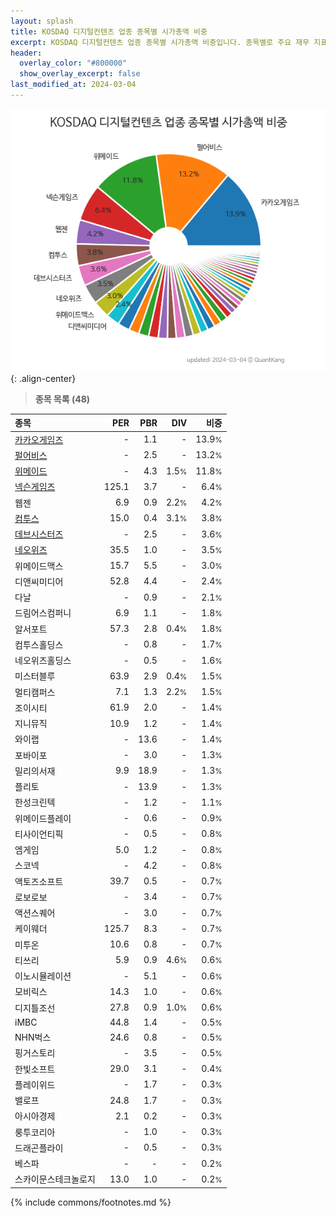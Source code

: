 ```yaml
---
layout: splash
title: KOSDAQ 디지털컨텐츠 업종 종목별 시가총액 비중
excerpt: KOSDAQ 디지털컨텐츠 업종 종목별 시가총액 비중입니다. 종목별로 주요 재무 지표를 함께 표시합니다.
header:
  overlay_color: "#800000"
  show_overlay_excerpt: false
last_modified_at: 2024-03-04
---
```



![KOSDAQ 디지털컨텐츠 업종 종목별 시가총액 비중](/stats/sector/images/kosdaq_업종_디지털컨텐츠_종목.png){: .align-center}


> **종목 목록 (48)**<a id="list"></a>

| **종목** | **PER** | **PBR** | **DIV** | **비중** |
| :------- | ------: | ------: | ------: | -------: |
| [카카오게임즈](/293490/) | - | 1.1 | - | 13.9<small>%</small> |
| [펄어비스](/263750/) | - | 2.5 | - | 13.2<small>%</small> |
| [위메이드](/112040/) | - | 4.3 | 1.5<small>%</small> | 11.8<small>%</small> |
| [넥슨게임즈](/225570/) | 125.1 | 3.7 | - | 6.4<small>%</small> |
| 웹젠 | 6.9 | 0.9 | 2.2<small>%</small> | 4.2<small>%</small> |
| [컴투스](/078340/) | 15.0 | 0.4 | 3.1<small>%</small> | 3.8<small>%</small> |
| [데브시스터즈](/194480/) | - | 2.5 | - | 3.6<small>%</small> |
| [네오위즈](/095660/) | 35.5 | 1.0 | - | 3.5<small>%</small> |
| 위메이드맥스 | 15.7 | 5.5 | - | 3.0<small>%</small> |
| 디앤씨미디어 | 52.8 | 4.4 | - | 2.4<small>%</small> |
| 다날 | - | 0.9 | - | 2.1<small>%</small> |
| 드림어스컴퍼니 | 6.9 | 1.1 | - | 1.8<small>%</small> |
| 알서포트 | 57.3 | 2.8 | 0.4<small>%</small> | 1.8<small>%</small> |
| 컴투스홀딩스 | - | 0.8 | - | 1.7<small>%</small> |
| 네오위즈홀딩스 | - | 0.5 | - | 1.6<small>%</small> |
| 미스터블루 | 63.9 | 2.9 | 0.4<small>%</small> | 1.5<small>%</small> |
| 멀티캠퍼스 | 7.1 | 1.3 | 2.2<small>%</small> | 1.5<small>%</small> |
| 조이시티 | 61.9 | 2.0 | - | 1.4<small>%</small> |
| 지니뮤직 | 10.9 | 1.2 | - | 1.4<small>%</small> |
| 와이랩 | - | 13.6 | - | 1.4<small>%</small> |
| 포바이포 | - | 3.0 | - | 1.3<small>%</small> |
| 밀리의서재 | 9.9 | 18.9 | - | 1.3<small>%</small> |
| 플리토 | - | 13.9 | - | 1.3<small>%</small> |
| 한성크린텍 | - | 1.2 | - | 1.1<small>%</small> |
| 위메이드플레이 | - | 0.6 | - | 0.9<small>%</small> |
| 티사이언티픽 | - | 0.5 | - | 0.8<small>%</small> |
| 엠게임 | 5.0 | 1.2 | - | 0.8<small>%</small> |
| 스코넥 | - | 4.2 | - | 0.8<small>%</small> |
| 액토즈소프트 | 39.7 | 0.5 | - | 0.7<small>%</small> |
| 로보로보 | - | 3.4 | - | 0.7<small>%</small> |
| 액션스퀘어 | - | 3.0 | - | 0.7<small>%</small> |
| 케이웨더 | 125.7 | 8.3 | - | 0.7<small>%</small> |
| 미투온 | 10.6 | 0.8 | - | 0.7<small>%</small> |
| 티쓰리 | 5.9 | 0.9 | 4.6<small>%</small> | 0.6<small>%</small> |
| 이노시뮬레이션 | - | 5.1 | - | 0.6<small>%</small> |
| 모비릭스 | 14.3 | 1.0 | - | 0.6<small>%</small> |
| 디지틀조선 | 27.8 | 0.9 | 1.0<small>%</small> | 0.6<small>%</small> |
| iMBC | 44.8 | 1.4 | - | 0.5<small>%</small> |
| NHN벅스 | 24.6 | 0.8 | - | 0.5<small>%</small> |
| 핑거스토리 | - | 3.5 | - | 0.5<small>%</small> |
| 한빛소프트 | 29.0 | 3.1 | - | 0.4<small>%</small> |
| 플레이위드 | - | 1.7 | - | 0.3<small>%</small> |
| 밸로프 | 24.8 | 1.7 | - | 0.3<small>%</small> |
| 아시아경제 | 2.1 | 0.2 | - | 0.3<small>%</small> |
| 룽투코리아 | - | 1.0 | - | 0.3<small>%</small> |
| 드래곤플라이 | - | 0.5 | - | 0.3<small>%</small> |
| 베스파 | - | - | - | 0.2<small>%</small> |
| 스카이문스테크놀로지 | 13.0 | 1.0 | - | 0.2<small>%</small> |

{% include commons/footnotes.md %}